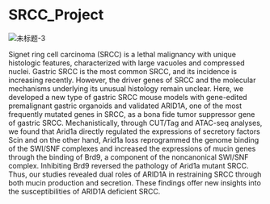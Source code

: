 # SRCC_Project

![未标题-3](https://github.com/user-attachments/assets/9d42eb7e-1822-471d-8837-34368aaaac9a)

Signet ring cell carcinoma (SRCC) is a lethal malignancy with unique histologic features, characterized with large vacuoles and compressed nuclei. Gastric SRCC is the most common SRCC, and its incidence is increasing recently. However, the driver genes of SRCC and the molecular mechanisms underlying its unusual histology remain unclear. Here, we developed a new type of gastric SRCC mouse models with gene-edited premalignant gastric organoids and validated ARID1A, one of the most frequently mutated genes in SRCC, as a bona fide tumor suppressor gene of gastric SRCC. Mechanistically, through CUT/Tag and ATAC-seq analyses, we found that Arid1a directly regulated the expressions of secretory factors Scin and on the other hand, Arid1a loss reprogrammed the genome binding of the SWI/SNF complexes and increased the expressions of mucin genes through the binding of Brd9, a component of the noncanonical SWI/SNF complex. Inhibiting Brd9 reversed the pathology of Arid1a mutant SRCC. Thus, our studies revealed dual roles of ARID1A in restraining SRCC through both mucin production and secretion. These findings offer new insights into the susceptibilities of ARID1A deficient SRCC.

